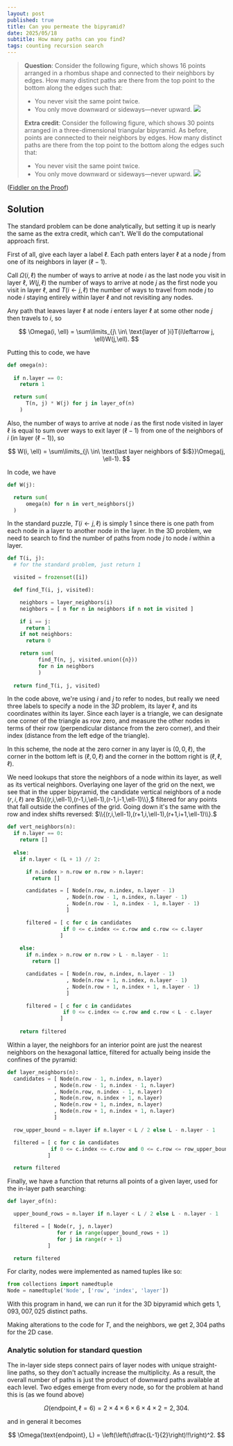 ```yaml
---
layout: post
published: true
title: Can you permeate the bipyramid?
date: 2025/05/18
subtitle: How many paths can you find?
tags: counting recursion search
---
```


>**Question**: Consider the following figure, which shows 16 points arranged in a rhombus shape and connected to their neighbors by edges. How many distinct paths are there from the top point to the bottom along the edges such that:
>
> - You never visit the same point twice.
> - You only move downward or sideways—never upward.
>![](https://substackcdn.com/image/fetch/f_auto,q_auto:good,fl_progressive:steep/https%3A%2F%2Fsubstack-post-media.s3.amazonaws.com%2Fpublic%2Fimages%2F5af6e222-c841-4b17-b05b-54bcb3d254ad_1336x1054.png)
>
>**Extra credit**: Consider the following figure, which shows $30$ points arranged in a three-dimensional triangular bipyramid. As before, points are connected to their neighbors by edges. How many distinct paths are there from the top point to the bottom along the edges such that:
>
> - You never visit the same point twice.
> - You only move downward or sideways—never upward.
>![](https://substackcdn.com/image/fetch/w_1456,c_limit,f_webp,q_auto:good,fl_progressive:steep/https%3A%2F%2Fsubstack-post-media.s3.amazonaws.com%2Fpublic%2Fimages%2F0ee87243-ef32-458f-8577-f29d30508a99_720x790.png)

<!--more-->

([Fiddler on the Proof](https://thefiddler.substack.com/p/can-you-permeate-the-pyramid))

## Solution

The standard problem can be done analytically, but setting it up is nearly the same as the extra credit, which can't. We'll do the computational approach first.

First of all, give each layer a label $\ell.$ Each path enters layer $\ell$ at a node $j$ from one of its neighbors in layer $(\ell-1).$ 

Call $\Omega(i, \ell)$ the number of ways to arrive at node $i$ as the last node you visit in layer $\ell,$ $W(j, \ell)$ the number of ways to arrive at node $j$ as the first node you visit in layer $\ell,$ and $T(i\leftarrow j, \ell)$ the number of ways to travel from node $j$ to node $i$ staying entirely within layer $\ell$ and not revisiting any nodes.

Any path that leaves layer $\ell$ at node $i$ enters layer $\ell$ at some other node $j$ then travels to $i,$ so

$$ \Omega(i, \ell) = \sum\limits_{j\ \in\ \text{layer of }i}T(i\leftarrow j, \ell)W(j,\ell). $$

Putting this to code, we have

```python
def omega(n):
  
  if n.layer == 0:
    return 1

  return sum(
      T(n, j) * W(j) for j in layer_of(n)
    )
```

Also, the number of ways to arrive at node $i$ as the first node visited in layer $\ell$ is equal to sum over ways to exit layer $(\ell-1)$ from one of the neighbors of $i$ (in layer $(\ell-1)$), so

$$ W(i, \ell) = \sum\limits_{j\ \in\ \text{last layer neighbors of $i$}}\Omega(j, \ell-1). $$

In code, we have

```python
def W(j):

  return sum(
      omega(n) for n in vert_neighbors(j)
  )
```

In the standard puzzle, $T(i\leftarrow j, \ell)$ is simply $1$ since there is one path from each node in a layer to another node in the layer. In the $3\text{D}$ problem, we need to search to find the number of paths from node $j$ to node $i$ within a layer. 

```python
def T(i, j):
  # for the standard problem, just return 1

  visited = frozenset([i])

  def find_T(i, j, visited):

    neighbors = layer_neighbors(i)
    neighbors = [ n for n in neighbors if n not in visited ]

    if i == j: 
      return 1
    if not neighbors: 
      return 0

    return sum(
          find_T(n, j, visited.union({n})) 
          for n in neighbors
          )
    
  return find_T(i, j, visited)
```

In the code above, we're using $i$ and $j$ to refer to nodes, but really we need three labels to specify a node in the $3D$ problem, its layer $\ell$, and its coordinates within its layer. Since each layer is a triangle, we can designate one corner of the triangle as row zero, and measure the other nodes in terms of their row (perpendicular distance from the zero corner), and their index (distance from the left edge of the triangle). 

In this scheme, the node at the zero corner in any layer is $(0,0,\ell)$, the corner in the bottom left is $(\ell,0,\ell)$ and the corner in the bottom right is $(\ell,\ell,\ell).$

We need lookups that store the neighbors of a node within its layer, as well as its vertical neighbors. Overlaying one layer of the grid on the next, we see that in the upper bipyramid, the candidate vertical neighbors of a node $(r, i, \ell)$ are $\\{(r,i,\ell-1),(r-1,i,\ell-1),(r-1,i-1,\ell-1)\\},$ filtered for any points that fall outside the confines of the grid. Going down it's the same with the row and index shifts reversed: $\\{(r,i,\ell-1),(r+1,i,\ell-1),(r+1,i+1,\ell-1)\\}.$

```python
def vert_neighbors(n):
  if n.layer == 0:
    return []
  
  else:
    if n.layer < (L + 1) // 2:

      if n.index > n.row or n.row > n.layer:
        return []

      candidates = [ Node(n.row, n.index, n.layer - 1)
                   , Node(n.row - 1, n.index, n.layer - 1)
                   , Node(n.row - 1, n.index - 1, n.layer - 1)
                   ]

      filtered = [ c for c in candidates 
                  if 0 <= c.index <= c.row and c.row <= c.layer
                 ]
    
    else:
      if n.index > n.row or n.row > L - n.layer - 1:
        return []

      candidates = [ Node(n.row, n.index, n.layer - 1)
                   , Node(n.row + 1, n.index, n.layer - 1)
                   , Node(n.row + 1, n.index + 1, n.layer - 1)
                   ]

      filtered = [ c for c in candidates 
                  if 0 <= c.index <= c.row and c.row < L - c.layer 
                 ]
    
    return filtered
```

Within a layer, the neighbors for an interior point are just the nearest neighbors on the hexagonal lattice, filtered for actually being inside the confines of the pyramid:

```python
def layer_neighbors(n):
  candidates = [ Node(n.row - 1, n.index, n.layer)
               , Node(n.row - 1, n.index - 1, n.layer)
               , Node(n.row, n.index - 1, n.layer)
               , Node(n.row, n.index + 1, n.layer)
               , Node(n.row + 1, n.index, n.layer)
               , Node(n.row + 1, n.index + 1, n.layer)
               ]

  row_upper_bound = n.layer if n.layer < L / 2 else L - n.layer - 1

  filtered = [ c for c in candidates 
              if 0 <= c.index <= c.row and 0 <= c.row <= row_upper_bound
             ]

  return filtered
```

Finally, we have a function that returns all points of a given layer, used for the in-layer path searching:

```python
def layer_of(n):

  upper_bound_rows = n.layer if n.layer < L / 2 else L - n.layer - 1

  filtered = [ Node(r, j, n.layer)
                for r in range(upper_bound_rows + 1)
                for j in range(r + 1)
             ]

  return filtered
```

For clarity, nodes were implemented as named tuples like so:

```python
from collections import namedtuple
Node = namedtuple('Node', ['row', 'index', 'layer'])
```

With this program in hand, we can run it for the $3\text{D}$ bipyramid which gets $1,093,007,025$ distinct paths. 

Making alterations to the code for $T$, and the neighbors, we get $2,304$ paths for the $2\text{D}$ case.

### Analytic solution for standard question

The in-layer side steps connect pairs of layer nodes with unique straight-line paths, so they don't actually increase the multiplicity. As a result, the overall number of paths is just the product of downward paths available at each level. Two edges emerge from every node, so for the problem at hand this is (as we found above)

$$ \Omega(\text{endpoint}, \ell = 6) = 2\times 4\times 6\times 6\times 4\times 2 = 2,304. $$

and in general it becomes

$$ \Omega(\text{endpoint}, L) = \left(\left(\dfrac{L-1}{2}\right)!!\right)^2. $$






<br>
